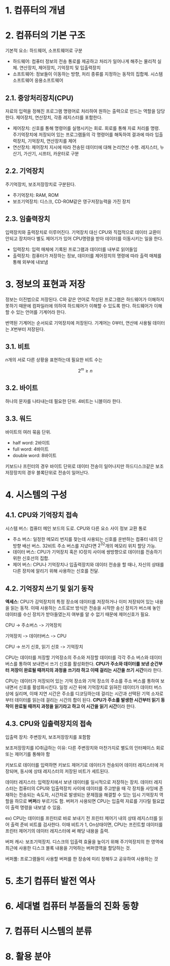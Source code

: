 # 1. 컴퓨터의 개념

# 2. 컴퓨터의 기본 구조
기본적 요소: 하드웨어, 소프트웨어로 구분

* 하드웨어: 컴퓨터 정보의 전송 통로를 제공하고 처리가 일어나게 해주는 물리적 실체. 연산장치, 제어장치, 기억장치 및 입출력장치
* 소프트웨어: 정보들이 이동하는 방향, 처리 종류를 지정하는 동작의 집합체. 시스템 소프트웨어 응용소프트웨어

## 2.1. 중앙처리장치(CPU)
자료의 입력을 정해진 프로그램 명령어로 처리하여 원하는 출력으로 만드는 역할을 담당한다. 제어장치, 연산장치, 각종 레지스터를 포함한다. 

* 제어장치: 신호를 통해 명령어를 실행시키는 회로. 회로를 통해 자료 처리를 명령. 주기억장치에 저장되어 있는 프로그램들의 각 명령어를 해독하여 결과에 따라 입출력장치, 기억장치, 연산장치를 제어
* 연산장치: 제어장치 지시에 따라 전송된 데이터에 대해 논리연산 수행. 레지스터, 누산기, 가산기, 시프터, 카운터로 구분

## 2.2. 기억장치
주기억장치, 보조저장장치로 구분된다. 

* 주기억장치: RAM, ROM
* 보조기억장치: 디스크, CD-ROM같은 영구저장능력을 가진 장치

## 2.3. 임출력장치
입력장치와 출력장치로 이루어진다. 기억장치 대신 CPU와 직접적으로 데이터 교환이 안되고 장치마다 별도 제어기가 있어 CPU명령을 받아 데이터를 이동시키는 일을 한다. 

* 입력장치: 입력 매체에 기록된 프로그램과 데이터를 내부로 읽어들임
* 출력장치: 컴퓨터가 저장하는 정보, 데이터를 제어장치의 명령에 따라 출력 매체를 통해 외부에 내보냄

# 3. 정보의 표현과 저장
정보는 이진법으로 저장된다. C와 같은 언어로 작성된 프로그램은 하드웨어가 이해하지 못하기 때문에 컴파일러에 의하여 하드웨어가 이해할 수 있도록 한다. 하드웨어가 이해할 수 있는 언어를 기계어라 한다. 

번역된 기계어는 순서되로 기억장치에 저장된다. 기계어는 $0$부터, 연산에 사용될 데이터는 $X$번부터 저장된다.

## 3.1. 비트
$n$개의 서로 다른 상황을 표현하는데 필요한 비트 수는 

$$2^m \geq n$$

## 3.2. 바이트
하나의 문자를 나타내는데 필요한 단위. 4비트는 니블이라 한다. 

## 3.3. 워드
바이트의 여러 묶음 단위.

* half word: 2바이트
* full word: 4바이트
* double word: 8바이트

키보드나 프린터의 경우 바이트 단위로 데이터 전송이 일어나지만 하드디스크같은 보조저장장치의 경우  블록단위로 전송이 일어난다. 

# 4. 시스템의 구성

## 4.1. CPU와 기억장치 접속
시스템 버스: 컴퓨터 메인 보드의 도로. CPU와 다른 요소 사이 정보 교환 통로

* 주소 버스: 일정한 메모리 번지를 찾는데 사용되는 신호를 운반하는 컴퓨터 내의 단방향 배선 버스. 32비트 주소 버스를 지녔다면 $2^32$개의 메모리 위치 할당 가능.
* 데이터 버스: CPU가 기억장치 혹은 IO장치 사이에 쌍방향으로 데이터를 전송하기 위한 신호선의 집합.
* 제어 버스: CPU나 기억장치나 입출력장치와 데이터 전송을 할 때나, 자신의 상태를 다른 장치에 알리기 위해 사용하는 신호를 전달.

## 4.2. 기억장치 쓰기 및 읽기 동작
**엑세스**: CPU가 깅억장치의 특정 장소에 데이터를 저장하거나 이미 저장되어 있는 내용을 읽는 동작. 이때 사용하는 스트로브 방식은 전송을 시작한 송신 장치가 버스에 놓인 데이터를 수신 장치가 받아들였는지 여부를 알 수 없기 때문에 제어신호가 필요. 

CPU -> 주소버스 -> 기억장치

기억장치 -> 데이터버스 -> CPU

CPU -> 쓰기 신호, 읽기 신호 -> 기억장치

CPU는 데이터를 저장할 기억장소의 주소와 저장할 데이터를 각각 주소 버스와 데이터 버스를 통하여 보내면서 쓰기 신호를 활성화한다. **CPU가 주소와 데이터를 보낸 순간부터 저장이 완료될 때까지의 과정을 쓰기라 하고 이때 걸리는 시간을 쓰기 시간**이라 한다. 

CPU는 데이터가 저장되어 있는 기억 장소와 기억 장소의 주소를 주소 버스를 통하여 보내면서 신호를 활성화시킨다. 일정 시간 뒤에 기억장치로 읽혀진 데이터가 데이터 버스상에 실리며, 이때 지연 시간은 주소를 디코딩하는데 걸리는 시간과 선택된 기억 소자로부터 데이터를 읽는데 걸리는 시간의 합이 된다. **CPU가 주소를 발생한 시간부터 읽기 동작이 완료될 때까지 과정을 읽기라고 하고 이 시간을 읽기 시간**이라 한다. 

## 4.3. CPU와 입출력장치의 접속

입출력 장치: 주변장치, 보조저장장치를 포함함

보조저장장치를 IO취급하는 이유: 다른 주변장치와 마찬가지로 별도의 인터페이스 회로 또는 제어기를 통해야 함

키보드로 데이터를 입력하면 키보드 제어기로 데이터가 전송되어 데이터 레지스터에 저장되며, 동시에 상태 레지스터의 저장된 비트가 세트된다. 

데이터 레지스터: 입력장치에서 보낸 데이터를 일시적으로 저장하는 장치. 데이터 레지스터는 컴퓨터의 CPU와 입출력장치 사이에 데이터를 주고받을 때 각 장치들 사잉에 존재하는 전송되는 속도차, 시간차로 발생되는 문제점을 해결할 수 있는 임시 기억장치 역할을 하므로 **버퍼**라 부르기도 함. 버퍼가 사용되면 CPU는 입출력 자료를 기다릴 필요없이 출력 명령을 내보낼 수 있음. 

ex) CPU는 데이터를 프린터로 바로 보내기 전 프린터 제어기 내의 상태 레지스터를 읽어 출력 준비 비트를 검사한다. 이때 비트가 1, On상태이면, CPU는 프린트할 데이터를 프린터 제어기의 데이터 레지스터에 써 해당 내용을 출력.

버퍼 캐시: 보조기억장치. 디스크의 입출력 효율을 높이기 위해 주기억장치의 한 영역에 최근에 사용한 디스크 블록 내용을 기억하는 버퍼영역을 할당하는 것. 

버퍼풀: 프로그램들이 사용할 버퍼를 한 장송에 미리 정해두고 공유하여 사용하는 것

# 5. 초기 컴퓨터 발전 역사

# 6. 세대별 컴퓨터 부품들의 진화 동향

# 7. 컴퓨터 시스템의 분류

# 8. 활용 분야 